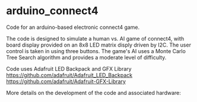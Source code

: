 # arduino_connect4
Code for an arduino-based electronic connect4 game.

The code is designed to simulate a human vs. AI game of connect4, with board display provided on an 8x8 LED matrix disply driven by I2C. The user control is taken in using three buttons. The game's AI uses a Monte Carlo Tree Search algorithm and provides a moderate level of difficulty.

Code uses Adafruit LED Backpack and GFX Library
https://github.com/adafruit/Adafruit_LED_Backpack
https://github.com/adafruit/Adafruit-GFX-Library

More details on the development of the code and associated hardware:
